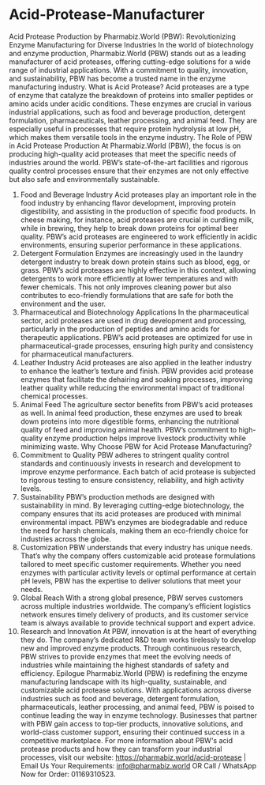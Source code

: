# Acid-Protease-Manufacturer
Acid Protease Production by Pharmabiz.World (PBW): Revolutionizing Enzyme Manufacturing for Diverse Industries
In the world of biotechnology and enzyme production, Pharmabiz.World (PBW) stands out as a leading manufacturer of acid proteases, offering cutting-edge solutions for a wide range of industrial applications. With a commitment to quality, innovation, and sustainability, PBW has become a trusted name in the enzyme manufacturing industry.
 What is Acid Protease?
Acid proteases are a type of enzyme that catalyze the breakdown of proteins into smaller peptides or amino acids under acidic conditions. These enzymes are crucial in various industrial applications, such as food and beverage production, detergent formulation, pharmaceuticals, leather processing, and animal feed. They are especially useful in processes that require protein hydrolysis at low pH, which makes them versatile tools in the enzyme industry.
 The Role of PBW in Acid Protease Production
At Pharmabiz.World (PBW), the focus is on producing high-quality acid proteases that meet the specific needs of industries around the world. PBW’s state-of-the-art facilities and rigorous quality control processes ensure that their enzymes are not only effective but also safe and environmentally sustainable.
 1. Food and Beverage Industry
Acid proteases play an important role in the food industry by enhancing flavor development, improving protein digestibility, and assisting in the production of specific food products. In cheese making, for instance, acid proteases are crucial in curdling milk, while in brewing, they help to break down proteins for optimal beer quality. PBW’s acid proteases are engineered to work efficiently in acidic environments, ensuring superior performance in these applications.
 2. Detergent Formulation
Enzymes are increasingly used in the laundry detergent industry to break down protein stains such as blood, egg, or grass. PBW’s acid proteases are highly effective in this context, allowing detergents to work more efficiently at lower temperatures and with fewer chemicals. This not only improves cleaning power but also contributes to eco-friendly formulations that are safe for both the environment and the user.
 3. Pharmaceutical and Biotechnology Applications
In the pharmaceutical sector, acid proteases are used in drug development and processing, particularly in the production of peptides and amino acids for therapeutic applications. PBW’s acid proteases are optimized for use in pharmaceutical-grade processes, ensuring high purity and consistency for pharmaceutical manufacturers.
 4. Leather Industry
Acid proteases are also applied in the leather industry to enhance the leather’s texture and finish. PBW provides acid protease enzymes that facilitate the dehairing and soaking processes, improving leather quality while reducing the environmental impact of traditional chemical processes.
 5. Animal Feed
The agriculture sector benefits from PBW’s acid proteases as well. In animal feed production, these enzymes are used to break down proteins into more digestible forms, enhancing the nutritional quality of feed and improving animal health. PBW’s commitment to high-quality enzyme production helps improve livestock productivity while minimizing waste.
 Why Choose PBW for Acid Protease Manufacturing?
1. Commitment to Quality
PBW adheres to stringent quality control standards and continuously invests in research and development to improve enzyme performance. Each batch of acid protease is subjected to rigorous testing to ensure consistency, reliability, and high activity levels.
2. Sustainability
PBW’s production methods are designed with sustainability in mind. By leveraging cutting-edge biotechnology, the company ensures that its acid proteases are produced with minimal environmental impact. PBW’s enzymes are biodegradable and reduce the need for harsh chemicals, making them an eco-friendly choice for industries across the globe.
3. Customization
PBW understands that every industry has unique needs. That’s why the company offers customizable acid protease formulations tailored to meet specific customer requirements. Whether you need enzymes with particular activity levels or optimal performance at certain pH levels, PBW has the expertise to deliver solutions that meet your needs.
4. Global Reach
With a strong global presence, PBW serves customers across multiple industries worldwide. The company’s efficient logistics network ensures timely delivery of products, and its customer service team is always available to provide technical support and expert advice.
5. Research and Innovation
At PBW, innovation is at the heart of everything they do. The company’s dedicated R&D team works tirelessly to develop new and improved enzyme products. Through continuous research, PBW strives to provide enzymes that meet the evolving needs of industries while maintaining the highest standards of safety and efficiency.
Epilogue
Pharmabiz.World (PBW) is redefining the enzyme manufacturing landscape with its high-quality, sustainable, and customizable acid protease solutions. With applications across diverse industries such as food and beverage, detergent formulation, pharmaceuticals, leather processing, and animal feed, PBW is poised to continue leading the way in enzyme technology. Businesses that partner with PBW gain access to top-tier products, innovative solutions, and world-class customer support, ensuring their continued success in a competitive marketplace.
For more information about PBW's acid protease products and how they can transform your industrial processes, visit our website: https://pharmabiz.world/acid-protease | Email Us Your Requirements: info@pharmabiz.world OR Call / WhatsApp Now for Order: 01169310523. 
